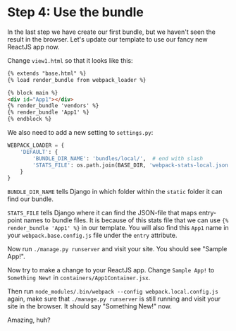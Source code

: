 # Step 4: Use the bundle

In the last step we have create our first bundle, but we haven't seen the result
in the browser. Let's update our template to use our fancy new ReactJS app now.

Change `view1.html` so that it looks like this:

```html
{% extends "base.html" %}
{% load render_bundle from webpack_loader %}

{% block main %}
<div id="App1"></div>
{% render_bundle 'vendors' %}
{% render_bundle 'App1' %}
{% endblock %}
```

We also need to add a new setting to `settings.py`:

```python
WEBPACK_LOADER = {
    'DEFAULT': {
        'BUNDLE_DIR_NAME': 'bundles/local/',  # end with slash
        'STATS_FILE': os.path.join(BASE_DIR, 'webpack-stats-local.json'),
    }
}
```

`BUNDLE_DIR_NAME` tells Django in which folder within the `static` folder it
can find our bundle.

`STATS_FILE` tells Django where it can find the JSON-file that maps entry-point
names to bundle files. It is because of this stats file that we can use
`{% render_bundle 'App1' %}` in our template. You will also find this `App1`
name in your `webpack.base.config.js` file under the `entry` attribute.

Now run `./manage.py runserver` and visit your site. You should see
"Sample App!".

Now try to make a change to your ReactJS app. Change `Sample App!` to
`Something New!` in `containers/App1Container.jsx`.

Then run `node_modules/.bin/webpack --config webpack.local.config.js` again,
make sure that `./manage.py runserver` is still running and visit your site
in the browser. It should say "Something New!" now.

Amazing, huh?
